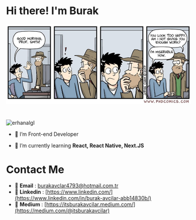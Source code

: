 # Hi there! I'm Burak

![Profile image](./about.png)

#

<p align="left"> <img src="https://komarev.com/ghpvc/?username=erhanalgl&label=Profile%20views&color=0e75b6&style=flat" alt="erhanalgl" /> </p>

- 🔭 I’m Front-end Developer

- 🌱 I’m currently learning **React, React Native, Next.JS**




# Contact Me

- :email: <span style="font-weight: bolder">Email</span> : burakavclar4793@hotmail.com.tr
- :link: <span style="font-weight: bolder">Linkedin</span> : [https://www.linkedin.com/](https://www.linkedin.com/in/burak-avcilar-abb14830b/)
- 📝 <span style="font-weight: bolder">Medium</span> : [https://itsburakavcilar.medium.com/](https://medium.com/@itsburakavcilar)

#

